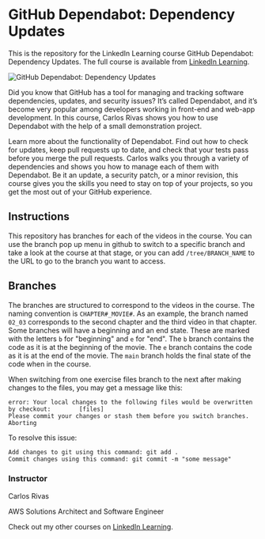 # GitHub Dependabot: Dependency Updates
This is the repository for the LinkedIn Learning course GitHub Dependabot: Dependency Updates. The full course is available from [LinkedIn Learning][lil-course-url].

![GitHub Dependabot: Dependency Updates][lil-thumbnail-url] 

Did you know that GitHub has a tool for managing and tracking software dependencies, updates, and security issues? It’s called Dependabot, and it’s become very popular among developers working in front-end and web-app development. In this course, Carlos Rivas shows you how to use Dependabot with the help of a small demonstration project.

Learn more about the functionality of Dependabot. Find out how to check for updates, keep pull requests up to date, and check that your tests pass before you merge the pull requests. Carlos walks you through a variety of dependencies and shows you how to manage each of them with Dependabot. Be it an update, a security patch, or a minor revision, this course gives you the skills you need to stay on top of your projects, so you get the most out of your GitHub experience.

## Instructions
This repository has branches for each of the videos in the course. You can use the branch pop up menu in github to switch to a specific branch and take a look at the course at that stage, or you can add `/tree/BRANCH_NAME` to the URL to go to the branch you want to access.

## Branches
The branches are structured to correspond to the videos in the course. The naming convention is `CHAPTER#_MOVIE#`. As an example, the branch named `02_03` corresponds to the second chapter and the third video in that chapter. 
Some branches will have a beginning and an end state. These are marked with the letters `b` for "beginning" and `e` for "end". The `b` branch contains the code as it is at the beginning of the movie. The `e` branch contains the code as it is at the end of the movie. The `main` branch holds the final state of the code when in the course.

When switching from one exercise files branch to the next after making changes to the files, you may get a message like this:

    error: Your local changes to the following files would be overwritten by checkout:        [files]
    Please commit your changes or stash them before you switch branches.
    Aborting

To resolve this issue:
	
    Add changes to git using this command: git add .
	Commit changes using this command: git commit -m "some message"


### Instructor

Carlos Rivas 
                            
AWS Solutions Architect and Software Engineer

                            

Check out my other courses on [LinkedIn Learning](https://www.linkedin.com/learning/instructors/carlos-rivas).

[lil-course-url]: https://www.linkedin.com/learning/github-dependabot-dependency-updates
[lil-thumbnail-url]: https://cdn.lynda.com/course/3009234/3009234-1641250835455-16x9.jpg
